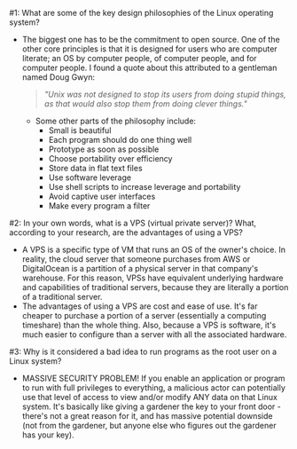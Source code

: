 #1: What are some of the key design philosophies of the Linux operating system?
  - The biggest one has to be the commitment to open source. One of the other core principles is that it is designed for users who are computer literate; an OS by computer people, of computer people, and for computer people. I found a quote about this attributed to a gentleman named Doug Gwyn:
    > *"Unix was not designed to stop its users from doing stupid things, as that would also stop them from doing clever things."*
    - Some other parts of the philosophy include:
      - Small is beautiful
      - Each program should do one thing well
      - Prototype as soon as possible
      - Choose portability over efficiency
      - Store data in flat text files
      - Use software leverage
      - Use shell scripts to increase leverage and portability
      - Avoid captive user interfaces
      - Make every program a filter

#2: In your own words, what is a VPS (virtual private server)? What, according to your research, are the advantages of using a VPS?
  - A VPS is a specific type of VM that runs an OS of the owner's choice. In reality, the cloud server that someone purchases from AWS or DigitalOcean is a partition of a physical server in that company's warehouse. For this reason, VPSs have equivalent underlying hardware and capabilities of traditional servers, because they are literally a portion of a traditional server.
  - The advantages of using a VPS are cost and ease of use. It's far cheaper to purchase a portion of a server (essentially a computing timeshare) than the whole thing. Also, because a VPS is software, it's much easier to configure than a server with all the associated hardware.

#3: Why is it considered a bad idea to run programs as the root user on a Linux system?
  - MASSIVE SECURITY PROBLEM! If you enable an application or program to run with full privileges to everything, a malicious actor can potentially use that level of access to view and/or modify ANY data on that Linux system. It's basically like giving a gardener the key to your front door - there's not a great reason for it, and has massive potential downside (not from the gardener, but anyone else who figures out the gardener has your key).